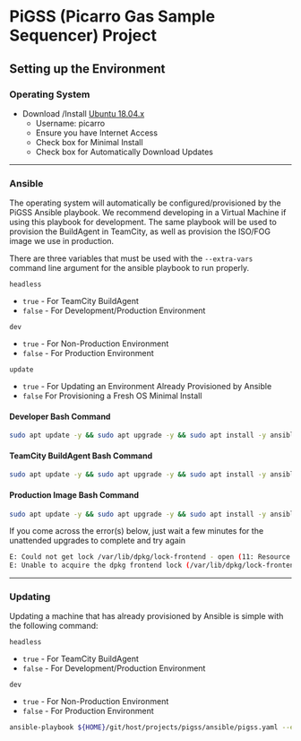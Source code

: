 # PiGSS (Picarro Gas Sample Sequencer) Project

## Setting up the Environment

### Operating System

* Download /Install [Ubuntu 18.04.x](https://ubuntu.com/download/desktop)
  * Username: picarro
  * Ensure you have Internet Access
  * Check box for Minimal Install
  * Check box for Automatically Download Updates

***

### Ansible

The operating system will automatically be configured/provisioned by the PiGSS Ansible playbook. We recommend developing in a Virtual Machine if using this playbook for development. The same playbook will be used to provision the BuildAgent in TeamCity, as well as provision the ISO/FOG image we use in production.

There are three variables that must be used with the `--extra-vars` command line argument for the ansible playbook to run properly.

`headless`

* `true` - For TeamCity BuildAgent
* `false` - For Development/Production Environment

`dev`

* `true` - For Non-Production Environment
* `false` - For Production Environment

`update`

* `true` - For Updating an Environment Already Provisioned by Ansible
* `false` For Provisioning a Fresh OS Minimal Install

#### Developer Bash Command

```bash
sudo apt update -y && sudo apt upgrade -y && sudo apt install -y ansible git curl aptitude && curl -sL https://deb.nodesource.com/setup_10.x | sudo -E bash - && sudo apt remove nodejs -y && sudo apt install nodejs -y && mkdir git && cd git && git clone -b develop https://github.com/picarro/I2000-Host.git host && ansible-playbook host/projects/pigss/ansible/pigss.yaml --extra-vars "headless=false dev=true update=false" --ask-become-pass
```

#### TeamCity BuildAgent Bash Command

```bash
sudo apt update -y && sudo apt upgrade -y && sudo apt install -y ansible git curl aptitude && curl -sL https://deb.nodesource.com/setup_10.x | sudo -E bash - && sudo apt remove nodejs -y && sudo apt install nodejs -y && mkdir git && cd git && git clone -b develop https://github.com/picarro/I2000-Host.git host && ansible-playbook host/projects/pigss/ansible/pigss.yaml --extra-vars "headless=true dev=true update=false" --ask-become-pass
```

#### Production Image Bash Command

```bash
sudo apt update -y && sudo apt upgrade -y && sudo apt install -y ansible git curl aptitude && curl -sL https://deb.nodesource.com/setup_10.x | sudo -E bash - && sudo apt remove nodejs -y && sudo apt install nodejs -y && mkdir git && cd git && git clone -b develop https://github.com/picarro/I2000-Host.git host && ansible-playbook host/projects/pigss/ansible/pigss.yaml --extra-vars "headless=false dev=false update=false" --ask-become-pass
```

If you come across the error(s) below, just wait a few minutes for the unattended upgrades to complete and try again

```bash
E: Could not get lock /var/lib/dpkg/lock-frontend - open (11: Resource temporarily unavailable)
E: Unable to acquire the dpkg frontend lock (/var/lib/dpkg/lock-frontend), is another process using it?
```

***

### Updating

Updating a machine that has already provisioned by Ansible is simple with the following command:

`headless`

* `true` - For TeamCity BuildAgent
* `false` - For Development/Production Environment

`dev`

* `true` - For Non-Production Environment
* `false` - For Production Environment

```bash
ansible-playbook ${HOME}/git/host/projects/pigss/ansible/pigss.yaml --extra-vars "headless=<bool> dev=<bool> update=true" --ask-become-pass
```
